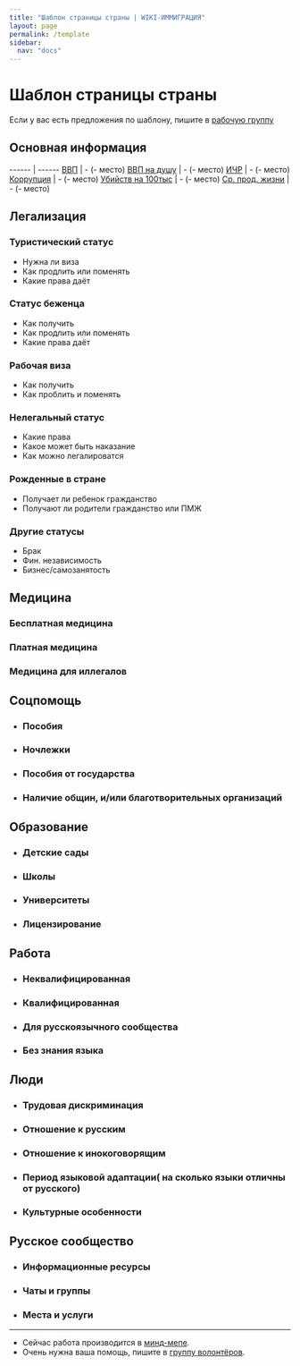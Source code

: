 ```yaml
---
title: "Шаблон страницы страны | WIKI-ИММИГРАЦИЯ"
layout: page
permalink: /template
sidebar:
  nav: "docs"
---
```


# Шаблон страницы страны

Если у вас есть предложения по шаблону, пишите в [рабочую группу](https://t.me/+FHi3FnJaoWJkMDAx)





## Основная информация 


------ | ------
[ВВП](https://ru.wikipedia.org/wiki/%D0%A1%D0%BF%D0%B8%D1%81%D0%BE%D0%BA_%D1%81%D1%82%D1%80%D0%B0%D0%BD_%D0%BF%D0%BE_%D0%92%D0%92%D0%9F_(%D0%9F%D0%9F%D0%A1)) | - (- место)
[ВВП на душу](https://ru.wikipedia.org/wiki/%D0%A1%D0%BF%D0%B8%D1%81%D0%BE%D0%BA_%D1%81%D1%82%D1%80%D0%B0%D0%BD_%D0%BF%D0%BE_%D0%92%D0%92%D0%9F_(%D0%9F%D0%9F%D0%A1)_%D0%BD%D0%B0_%D0%B4%D1%83%D1%88%D1%83_%D0%BD%D0%B0%D1%81%D0%B5%D0%BB%D0%B5%D0%BD%D0%B8%D1%8F) | - (- место)
[ИЧР](https://ru.wikipedia.org/wiki/%D0%A1%D0%BF%D0%B8%D1%81%D0%BE%D0%BA_%D1%81%D1%82%D1%80%D0%B0%D0%BD_%D0%BF%D0%BE_%D0%B8%D0%BD%D0%B4%D0%B5%D0%BA%D1%81%D1%83_%D1%87%D0%B5%D0%BB%D0%BE%D0%B2%D0%B5%D1%87%D0%B5%D1%81%D0%BA%D0%BE%D0%B3%D0%BE_%D1%80%D0%B0%D0%B7%D0%B2%D0%B8%D1%82%D0%B8%D1%8F) | - (- место)
[Коррупция](https://ru.wikipedia.org/wiki/%D0%A1%D0%BF%D0%B8%D1%81%D0%BE%D0%BA_%D1%81%D1%82%D1%80%D0%B0%D0%BD_%D0%BF%D0%BE_%D0%B8%D0%BD%D0%B4%D0%B5%D0%BA%D1%81%D1%83_%D0%B2%D0%BE%D1%81%D0%BF%D1%80%D0%B8%D1%8F%D1%82%D0%B8%D1%8F_%D0%BA%D0%BE%D1%80%D1%80%D1%83%D0%BF%D1%86%D0%B8%D0%B8) | - (- место)
[Убийств на 100тыс](https://ru.wikipedia.org/wiki/%D0%A1%D0%BF%D0%B8%D1%81%D0%BE%D0%BA_%D1%81%D1%82%D1%80%D0%B0%D0%BD_%D0%BF%D0%BE_%D1%83%D1%80%D0%BE%D0%B2%D0%BD%D1%8E_%D1%83%D0%BC%D1%8B%D1%88%D0%BB%D0%B5%D0%BD%D0%BD%D1%8B%D1%85_%D1%83%D0%B1%D0%B8%D0%B9%D1%81%D1%82%D0%B2) | - (- место)
[Ср. прод. жизни](https://ru.wikipedia.org/wiki/%D0%A1%D0%BF%D0%B8%D1%81%D0%BE%D0%BA_%D1%81%D1%82%D1%80%D0%B0%D0%BD_%D0%BF%D0%BE_%D0%BE%D0%B6%D0%B8%D0%B4%D0%B0%D0%B5%D0%BC%D0%BE%D0%B9_%D0%BF%D1%80%D0%BE%D0%B4%D0%BE%D0%BB%D0%B6%D0%B8%D1%82%D0%B5%D0%BB%D1%8C%D0%BD%D0%BE%D1%81%D1%82%D0%B8_%D0%B6%D0%B8%D0%B7%D0%BD%D0%B8) | - (- место)





## Легализация

### Туристический статус
  - Нужна ли виза
  - Как продлить или поменять
  - Какие права даёт

### Статус беженца
  - Как получить
  - Как продлить или поменять
  - Какие права даёт

### Рабочая виза
  - Как получить
  - Как проблить и поменять
  
### Нелегальный статус
  - Какие права
  - Какое может быть наказание
  - Как можно легалироватся

### Рожденные в стране
  - Получает ли ребенок гражданство
  - Получают ли родители гражданство или ПМЖ

### Другие статусы
  - Брак
  - Фин. независимость
  - Бизнес/самозанятость





## Медицина

### Бесплатная медицина

### Платная медицина

### Медицина для иллегалов

## Соцпомощь
- ### Пособия
- ### Ночлежки
- ### Пособия от государства
- ### Наличие общин, и/или благотворительных организаций

## Образование
- ### Детские сады
- ### Школы
- ### Университеты
- ### Лицензирование

## Работа
- ### Неквалифицированная
- ### Квалифицированная
- ### Для русскоязычного сообщества
- ### Без знания языка

## Люди
- ### Трудовая дискриминация
- ### Отношение к русским
- ### Отношение к инокоговорящим
- ### Период языковой адаптации( на сколько языки отличны от русского)
- ### Культурные особенности
## Русское сообщество
- ### Информационные ресурсы
- ### Чаты и группы
- ### Места и услуги

---

- Сейчас работа производится в [минд-мепе](https://miro.com/app/board/uXjVOHYTeiY=/?invite_link_id=6823373030).
- Очень нужна ваша помощь, пишите в [группу волонтёров](https://t.me/+FHi3FnJaoWJkMDAx).
